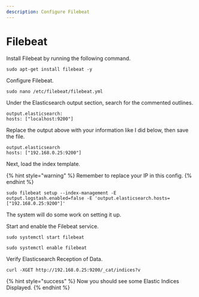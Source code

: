 ```yaml
---
description: Configure Filebeat
---
```


# Filebeat

Install Filebeat by running the following command.

```
sudo apt-get install filebeat -y
```

Configure Filebeat.

```
sudo nano /etc/filebeat/filebeat.yml
```

Under the Elasticsearch output section, search for the commented outlines.

```
output.elasticsearch:
hosts: ["localhost:9200"]
```

Replace the output above with your information like I did below, then save the file.

```
output.elasticsearch
hosts: ["192.168.0.25:9200"]
```

Next, load the index template.

{% hint style="warning" %}
Remember to replace your IP in this config.
{% endhint %}

```
sudo filebeat setup --index-management -E output.logstash.enabled=false -E 'output.elasticsearch.hosts=["192.168.0.25:9200"]'
```

The system will do some work on setting it up.

Start and enable the Filebeat service.

```
sudo systemctl start filebeat
```

```
sudo systemctl enable filebeat
```

Verify Elasticsearch Reception of Data.

```
curl -XGET http://192.168.0.25:9200/_cat/indices?v
```

{% hint style="success" %}
Now you should see some Elastic Indices Displayed.
{% endhint %}
